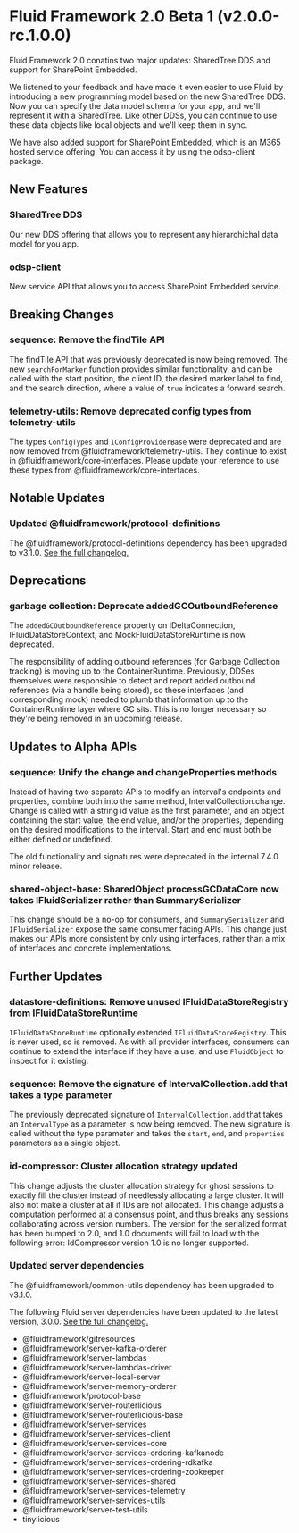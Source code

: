 <!-- THIS IS AN AUTOGENERATED FILE. DO NOT EDIT THIS FILE DIRECTLY. -->

# Fluid Framework 2.0 Beta 1 (v2.0.0-rc.1.0.0)

Fluid Framework 2.0 conatins two major updates: SharedTree DDS and support for SharePoint Embedded.

We listened to your feedback and have made it even easier to use Fluid by introducing a new programming model based on the new SharedTree DDS. Now you can specify the data model schema for your app, and we'll represent it with a SharedTree. Like other DDSs, you can continue to use these data objects like local objects and we'll keep them in sync.

We have also added support for SharePoint Embedded, which is an M365 hosted service offering. You can access it by using the odsp-client package.

## New Features
### SharedTree DDS
Our new DDS offering that allows you to represent any hierarchichal data model for you app.

### odsp-client
New service API that allows you to access SharePoint Embedded service.

## Breaking Changes

### sequence: Remove the findTile API
The findTile API that was previously deprecated is now being removed. The new `searchForMarker` function provides similar functionality, and can be called with the start position, the client ID, the desired marker label to find, and the search direction, where a value of `true` indicates a forward search.

### telemetry-utils: Remove deprecated config types from telemetry-utils
The types `ConfigTypes` and `IConfigProviderBase` were deprecated and are now removed from @fluidframework/telemetry-utils. They continue to exist in @fluidframework/core-interfaces. Please update your reference to use these types from @fluidframework/core-interfaces.

## Notable Updates

### Updated @fluidframework/protocol-definitions
The @fluidframework/protocol-definitions dependency has been upgraded to v3.1.0. [See the full changelog.](https://github.com/microsoft/FluidFramework/blob/main/common/lib/protocol-definitions/CHANGELOG.md#310)

## Deprecations

### garbage collection: Deprecate addedGCOutboundReference
The `addedGCOutboundReference` property on IDeltaConnection, IFluidDataStoreContext, and MockFluidDataStoreRuntime is now deprecated.

The responsibility of adding outbound references (for Garbage Collection tracking) is moving up to the ContainerRuntime. Previously, DDSes themselves were responsible to detect and report added outbound references (via a handle being stored), so these interfaces (and corresponding mock) needed to plumb that information up to the ContainerRuntime layer where GC sits. This is no longer necessary so they're being removed in an upcoming release.

## Updates to Alpha APIs

### sequence: Unify the change and changeProperties methods
Instead of having two separate APIs to modify an interval's endpoints and properties, combine both into the same method, IntervalCollection.change. Change is called with a string id value as the first parameter, and an object containing the start value, the end value, and/or the properties, depending on the desired modifications to the interval. Start and end must both be either defined or undefined.

The old functionality and signatures were deprecated in the internal.7.4.0 minor release.

### shared-object-base: SharedObject processGCDataCore now takes IFluidSerializer rather than SummarySerializer

This change should be a no-op for consumers, and `SummarySerializer` and `IFluidSerializer` expose the same consumer facing APIs. This change just makes our APIs more consistent by only using interfaces, rather than a mix of interfaces and concrete implementations.

## Further Updates

### datastore-definitions: Remove unused IFluidDataStoreRegistry from IFluidDataStoreRuntime

`IFluidDataStoreRuntime` optionally extended `IFluidDataStoreRegistry`. This is never used, so is removed. As with all provider interfaces, consumers can continue to extend the interface if they have a use, and use `FluidObject` to inspect for it existing.

### sequence: Remove the signature of IntervalCollection.add that takes a type parameter

The previously deprecated signature of `IntervalCollection.add` that takes an `IntervalType` as a parameter is now being removed. The new signature is called without the type parameter and takes the `start`, `end`, and `properties` parameters as a single object.

### id-compressor: Cluster allocation strategy updated

This change adjusts the cluster allocation strategy for ghost sessions to exactly fill the cluster instead of needlessly allocating a large cluster. It will also not make a cluster at all if IDs are not allocated. This change adjusts a computation performed at a consensus point, and thus breaks any sessions collaborating across version numbers. The version for the serialized format has been bumped to 2.0, and 1.0 documents will fail to load with the following error: IdCompressor version 1.0 is no longer supported.

### Updated server dependencies

The @fluidframework/common-utils dependency has been upgraded to v3.1.0.

The following Fluid server dependencies have been updated to the latest version, 3.0.0. [See the full changelog.](https://github.com/microsoft/FluidFramework/releases/tag/server_v3.0.0)

- @fluidframework/gitresources
- @fluidframework/server-kafka-orderer
- @fluidframework/server-lambdas
- @fluidframework/server-lambdas-driver
- @fluidframework/server-local-server
- @fluidframework/server-memory-orderer
- @fluidframework/protocol-base
- @fluidframework/server-routerlicious
- @fluidframework/server-routerlicious-base
- @fluidframework/server-services
- @fluidframework/server-services-client
- @fluidframework/server-services-core
- @fluidframework/server-services-ordering-kafkanode
- @fluidframework/server-services-ordering-rdkafka
- @fluidframework/server-services-ordering-zookeeper
- @fluidframework/server-services-shared
- @fluidframework/server-services-telemetry
- @fluidframework/server-services-utils
- @fluidframework/server-test-utils
- tinylicious


